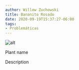 ```yaml
---
author: Willow Zuchowski
title: Bananito Rosado
date: 2020-09-19T15:37:27-06:00
tags:
- Problemáticas
---
```

![alt](//via.placeholder.com/640x150)

Plant name

Description
